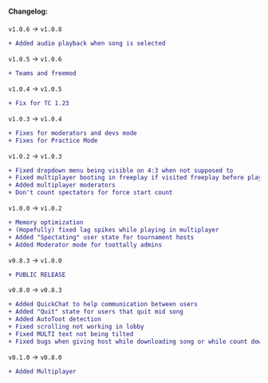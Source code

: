 #### Changelog:

`v1.0.6` -> `v1.0.8`
```diff
+ Added audio playback when song is selected
```

`v1.0.5` -> `v1.0.6`
```diff
+ Teams and freemod
```

`v1.0.4` -> `v1.0.5`
```diff
+ Fix for TC 1.23
```

`v1.0.3` -> `v1.0.4`

```diff
+ Fixes for moderators and devs mode
+ Fixes for Practice Mode
```

`v1.0.2` -> `v1.0.3`

```diff
+ Fixed dropdown menu being visible on 4:3 when not supposed to
+ Fixed multiplayer booting in freeplay if visited freeplay before playing multi
+ Added multiplayer moderators
+ Don't count spectators for force start count
```

`v1.0.0` -> `v1.0.2`

```diff
+ Memory optimization
+ (Hopefully) fixed lag spikes while playing in multiplayer
+ Added "Spectating" user state for tournament hosts
+ Added Moderator mode for toottally admins
```

`v0.8.3` -> `v1.0.0`

```diff
+ PUBLIC RELEASE
```

`v0.8.0` -> `v0.8.3`

```diff
+ Added QuickChat to help communication between users
+ Added "Quit" state for users that quit mid song
+ Added AutoToot detection
+ Fixed scrolling not working in lobby
+ Fixed MULTI text not being tilted
+ Fixed bugs when giving host while downloading song or while count down timer was running
```

`v0.1.0` -> `v0.8.0`

```diff
+ Added Multiplayer
```

